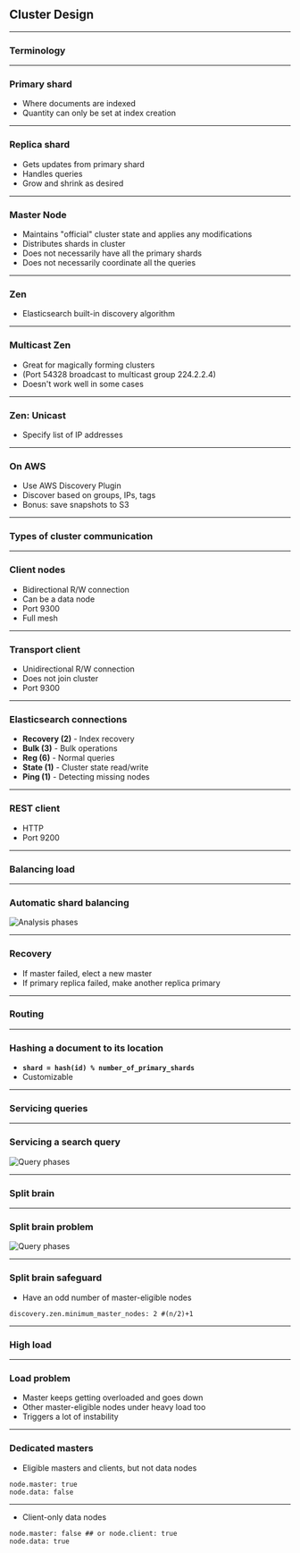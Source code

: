 ## Cluster Design

<!--
* Shards and replicas
* Master and slave nodes
* Discovery
    * Multicast
    * Unicast
* Automatic balancing
* Transport protocol
* How are requests directed?
* What happens when a node fails?
    * Split brain problem
* Designing your application for resiliency
    * Dedicated masters
    * Shard allocation
    * Efficiently indexing into the cluster
        * Bulk indexing
        * River plugins
* Tribes
-->

---

### Terminology

---

### Primary shard

* Where documents are indexed
* Quantity can only be set at index creation

---

### Replica shard

* Gets updates from primary shard
* Handles queries
* Grow and shrink as desired

---

### Master Node

* Maintains "official" cluster state and applies any modifications
* Distributes shards in cluster
* Does not necessarily have all the primary shards
* Does not necessarily coordinate all the queries

---

### Zen

* Elasticsearch built-in discovery algorithm

---

### Multicast Zen

* Great for magically forming clusters
* (Port 54328 broadcast to multicast group 224.2.2.4)
* Doesn't work well in some cases

---

### Zen: Unicast

* Specify list of IP addresses

---

### On AWS

* Use AWS Discovery Plugin
* Discover based on groups, IPs, tags
* Bonus: save snapshots to S3

---

### Types of cluster communication

---

### Client nodes

* Bidirectional R/W connection
* Can be a data node
* Port 9300
* Full mesh

---

### Transport client

* Unidirectional R/W connection
* Does not join cluster
* Port 9300

---

### Elasticsearch connections

* **Recovery (2)** - Index recovery
* **Bulk (3)** - Bulk operations
* **Reg (6)** - Normal queries
* **State (1)** - Cluster state read/write
* **Ping (1)** - Detecting missing nodes

---

### REST client

* HTTP
* Port 9200

---

### Balancing load

---

### Automatic shard balancing

![Analysis phases](images/diagrams/cluster-topology.png#diagram)

---

### Recovery

* If master failed, elect a new master
* If primary replica failed, make another replica primary

---

### Routing

---

### Hashing a document to its location
* **```shard = hash(id) % number_of_primary_shards```**
* Customizable

---

### Servicing queries

---

### Servicing a search query
![Query phases](images/query-steps.svg)

---

### Split brain

---

### Split brain problem
![Query phases](images/split-brain.svg)

---

### Split brain safeguard
* Have an odd number of master-eligible nodes

```
discovery.zen.minimum_master_nodes: 2 #(n/2)+1
```

---

### High load

---

### Load problem

* Master keeps getting overloaded and goes down
* Other master-eligible nodes under heavy load too
* Triggers a lot of instability

---

### Dedicated masters

* Eligible masters and clients, but not data nodes

```
node.master: true
node.data: false
```

---

* Client-only data nodes

```
node.master: false ## or node.client: true
node.data: true
```

